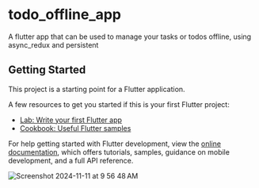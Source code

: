 # todo_offline_app

A flutter app that can be used to manage your tasks or todos offline, using async_redux and persistent

## Getting Started

This project is a starting point for a Flutter application.

A few resources to get you started if this is your first Flutter project:

- [Lab: Write your first Flutter app](https://docs.flutter.dev/get-started/codelab)
- [Cookbook: Useful Flutter samples](https://docs.flutter.dev/cookbook)

For help getting started with Flutter development, view the
[online documentation](https://docs.flutter.dev/), which offers tutorials,
samples, guidance on mobile development, and a full API reference.

![Screenshot 2024-11-11 at 9 56 48 AM](https://github.com/user-attachments/assets/e7b50003-9fb0-4787-b05c-972303942e79)
